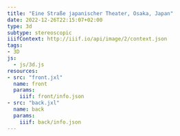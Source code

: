 ```yaml
---
title: "Eine Straße japanischer Theater, Osaka, Japan"
date: 2022-12-26T22:15:07+02:00
type: 3d
subtype: stereoscopic
iiifContext: http://iiif.io/api/image/2/context.json
tags:
- 3D
js:
  - js/3d.js
resources:
- src: "front.jxl"
  name: front
  params:
    iiif: front/info.json
- src: "back.jxl"
  name: back
  params:
    iiif: back/info.json
---
```

